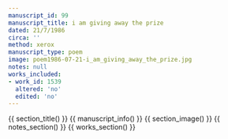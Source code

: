 ```yaml
---
manuscript_id: 99
manuscript_title: i am giving away the prize
dated: 21/7/1986
circa: ''
method: xerox
manuscript_type: poem
image: poem1986-07-21-i_am_giving_away_the_prize.jpg
notes: null
works_included:
- work_id: 1539
  altered: 'no'
  edited: 'no'
---
```


{{ section_title() }}
{{ manuscript_info() }}
{{ section_image() }}
{{ notes_section() }}
{{ works_section() }}
